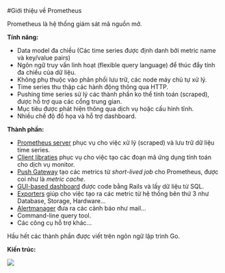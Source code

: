 #Giới thiệu về Prometheus

Prometheus là hệ thống giám sát mã nguồn mở. 

**Tính năng:** 

- Data model đa chiều (Các time series được định danh bởi metric name và key/value pairs)
- Ngôn ngữ truy vấn linh hoạt (flexible query language) để thúc đẩy tính đa chiều của dữ liệu. 
- Không phụ thuộc vào phân phối lưu trữ, các node máy chủ tự xử lý. 
- Time series thu thập các hành động thông qua HTTP.
- Pushing time series sử lý các thành phần ko thể tính toán (scraped), được hỗ trợ qua các cổng trung gian.
- Mục tiêu được phát hiện thông qua dịch vụ hoặc cấu hình tĩnh.
- Nhiều chế độ đồ họa và hỗ trợ dashboard.

**Thành phần:** 

- [Prometheus server](https://github.com/prometheus/prometheus) phục vụ cho việc xử lý (scraped) và lưu trữ dữ liệu time series.
- [Client libraties](https://prometheus.io/docs/instrumenting/clientlibs/) phục vụ cho việc tạo các đoạn mã ứng dụng tính toán cho dịch vụ monitor.
- [Push Gateway](https://github.com/prometheus/pushgateway) tạo các metrics từ *short-lived job* cho Prometheus, được coi như là *metric cache*. 
- [GUI-based dashboard](https://prometheus.io/docs/visualization/promdash/) được code bằng Rails và lấy dữ liệu từ SQL.
- [Exporters](https://prometheus.io/docs/instrumenting/exporters/) giúp cho việc tạo ra các metric từ hệ thống bên thứ 3 như Database, Storage, Hardware...
- [Alertmanager](https://github.com/prometheus/alertmanager) đưa ra các cảnh báo như mail...
- Command-line query tool.
- Các công cụ hỗ trợ khác...

Hầu hết các thành phần được viết trên ngôn ngữ lập trình Go.

**Kiến trúc:**

<img src=http://i.imgur.com/kx3f54W.png>
